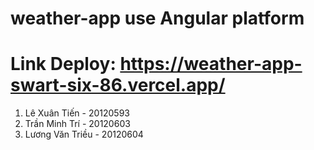 # weather-app use Angular platform
# Link Deploy: https://weather-app-swart-six-86.vercel.app/
1. Lê Xuân Tiến - 20120593
2. Trần Minh Trí - 20120603
3. Lương Văn Triều - 20120604
